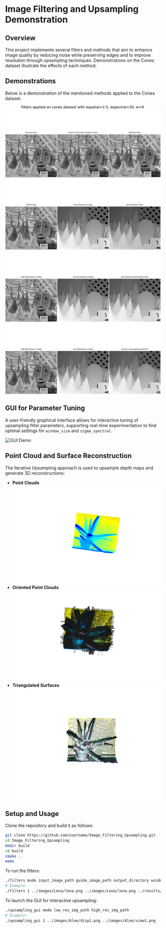 # Image Filtering and Upsampling Demonstration

## Overview
This project implements several filters and methods that aim to enhance image quality by reducing noise while preserving edges and to improve resolution through upsampling techniques. Demonstrations on the Cones dataset illustrate the effects of each method.

## Demonstrations
Below is a demonstration of the mentioned methods applied to the Cones dataset.

![Filters Applied on Cones Dataset](results/cones/cones.png)


## GUI for Parameter Tuning
A user-friendly graphical interface allows for interactive tuning of upsampling filter parameters, supporting real-time experimentation to find optimal settings for `window_size` and `sigma_spectral`.

![GUI Demo](results/gui_ws.gif)


## Point Cloud and Surface Reconstruction
The Iterative Upsampling approach is used to upsample depth maps and generate 3D reconstructions:

- **Point Clouds** ![Point Clouds](results/pc/pc.png)
- **Oriented Point Clouds** ![Oriented Point Clouds](results/pc/oriented_pc.png)
- **Triangulated Surfaces** ![Triangulated Surfaces](results/pc/triangulated.png)

## Setup and Usage
Clone the repository and build it as follows:

```bash
git clone https://github.com/username/Image_Filtering_Upsampling.git
cd Image_Filtering_Upsampling
mkdir build
cd build
cmake ..
make
```
To run the filters:
```bash
./filters mode input_image_path guide_image_path output_directory window_size sigma_range
# Example:
./filters 1 ../images/Lena/lena.png ../images/Lena/lena.png ../results/Lena/JBF/ 5 51.8

```
To launch the GUI for interactive upsampling:
```bash
./upsampling_gui mode low_res_img_path high_res_img_path
# Example:
./upsampling_gui 1 ../images/Aloe/disp1.png ../images/Aloe/view1.png
```



